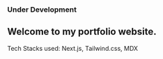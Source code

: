 ### Under Development

## Welcome to my portfolio website.

Tech Stacks used: Next.js, Tailwind.css, MDX

